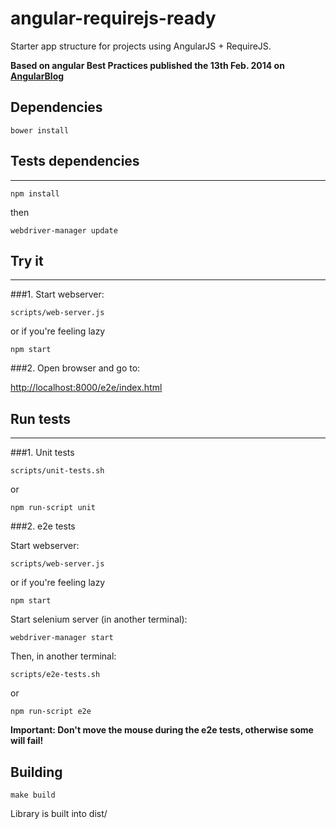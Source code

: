 # angular-requirejs-ready

Starter app structure for projects using AngularJS + RequireJS.

**Based on angular Best Practices published the 13th Feb. 2014 on
[AngularBlog](http://blog.angularjs.org/2014/02/an-angularjs-style-guide-and-best.html)**

## Dependencies

    bower install

## Tests dependencies
- - -

    npm install

then

    webdriver-manager update

## Try it
- - -

###1. Start webserver:

    scripts/web-server.js

or if you're feeling lazy

    npm start

###2. Open browser and go to:

[http://localhost:8000/e2e/index.html](http://localhost:8000/e2e/index.html)

## Run tests
-----------

###1. Unit tests

    scripts/unit-tests.sh

or

    npm run-script unit

###2. e2e tests

Start webserver:

    scripts/web-server.js

or if you're feeling lazy

    npm start

Start selenium server (in another terminal):

    webdriver-manager start

Then, in another terminal:

    scripts/e2e-tests.sh

or

    npm run-script e2e

**Important: Don't move the mouse during the e2e tests, otherwise some will fail!**

## Building

    make build

Library is built into dist/
